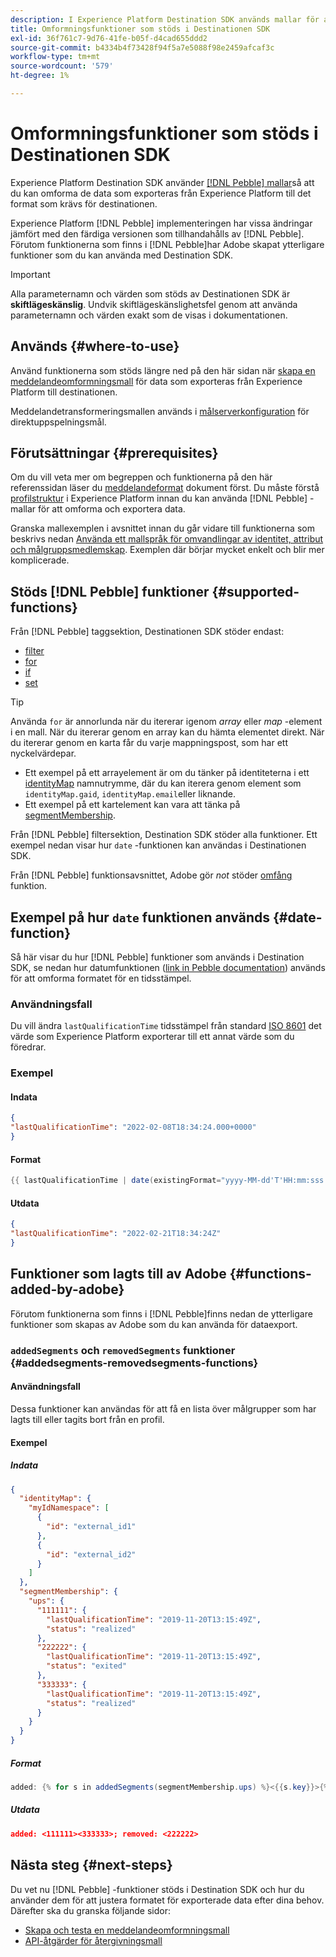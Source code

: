 ```yaml
---
description: I Experience Platform Destination SDK används mallar för att skapa bläddring, vilket gör att du kan omforma de data som exporteras från Experience Platform till det format som krävs för destinationen.
title: Omformningsfunktioner som stöds i Destinationen SDK
exl-id: 36f761c7-9d76-41fe-b05f-d4cad655ddd2
source-git-commit: b4334b4f73428f94f5a7e5088f98e2459afcaf3c
workflow-type: tm+mt
source-wordcount: '579'
ht-degree: 1%

---
```


# Omformningsfunktioner som stöds i Destinationen SDK

Experience Platform Destination SDK använder [[!DNL Pebble] mallar](https://pebbletemplates.io/)så att du kan omforma de data som exporteras från Experience Platform till det format som krävs för destinationen.

Experience Platform [!DNL Pebble] implementeringen har vissa ändringar jämfört med den färdiga versionen som tillhandahålls av [!DNL Pebble]. Förutom funktionerna som finns i [!DNL Pebble]har Adobe skapat ytterligare funktioner som du kan använda med Destination SDK.

>[!IMPORTANT]
>
>Alla parameternamn och värden som stöds av Destinationen SDK är **skiftlägeskänslig**. Undvik skiftlägeskänslighetsfel genom att använda parameternamn och värden exakt som de visas i dokumentationen.

## Används {#where-to-use}

Använd funktionerna som stöds längre ned på den här sidan när [skapa en meddelandeomformningsmall](../../testing-api/streaming-destinations/create-template.md) för data som exporteras från Experience Platform till destinationen.

Meddelandetransformeringsmallen används i [målserverkonfiguration](templating-specs.md) för direktuppspelningsmål.

## Förutsättningar {#prerequisites}

Om du vill veta mer om begreppen och funktionerna på den här referenssidan läser du [meddelandeformat](message-format.md) dokument först. Du måste förstå [profilstruktur](message-format.md#profile-structure) i Experience Platform innan du kan använda [!DNL Pebble] -mallar för att omforma och exportera data.

Granska mallexemplen i avsnittet innan du går vidare till funktionerna som beskrivs nedan [Använda ett mallspråk för omvandlingar av identitet, attribut och målgruppsmedlemskap](message-format.md#using-templating). Exemplen där börjar mycket enkelt och blir mer komplicerade.

## Stöds [!DNL Pebble] funktioner {#supported-functions}

Från [!DNL Pebble] taggsektion, Destinationen SDK stöder endast:

* [filter](https://pebbletemplates.io/wiki/tag/filter/)
* [for](https://pebbletemplates.io/wiki/tag/for/)
* [if](https://pebbletemplates.io/wiki/tag/if/)
* [set](https://pebbletemplates.io/wiki/tag/set/)

>[!TIP]
>
>Använda `for` är annorlunda när du itererar igenom *array* eller *map* -element i en mall. När du itererar genom en array kan du hämta elementet direkt. När du itererar genom en karta får du varje mappningspost, som har ett nyckelvärdepar.
>
> * Ett exempel på ett arrayelement är om du tänker på identiteterna i ett [identityMap](message-format.md#identities) namnutrymme, där du kan iterera genom element som `identityMap.gaid`, `identityMap.email`eller liknande.
> * Ett exempel på ett kartelement kan vara att tänka på [segmentMembership](message-format.md#segment-membership).

Från [!DNL Pebble] filtersektion, Destination SDK stöder alla funktioner. Ett exempel nedan visar hur `date` -funktionen kan användas i Destinationen SDK.

Från [!DNL Pebble] funktionsavsnittet, Adobe gör *not* stöder [omfång](https://pebbletemplates.io/wiki/function/range/) funktion.

## Exempel på hur `date` funktionen används {#date-function}

Så här visar du hur [!DNL Pebble] funktioner som används i Destination SDK, se nedan hur datumfunktionen ([link in Pebble documentation](https://pebbletemplates.io/wiki/filter/date/)) används för att omforma formatet för en tidsstämpel.

### Användningsfall

Du vill ändra `lastQualificationTime` tidsstämpel från standard [ISO 8601](https://en.wikipedia.org/wiki/ISO_8601) det värde som Experience Platform exporterar till ett annat värde som du föredrar.

### Exempel

#### Indata

```json
{
"lastQualificationTime": "2022-02-08T18:34:24.000+0000"
}
```

#### Format

```java
{{ lastQualificationTime | date(existingFormat="yyyy-MM-dd'T'HH:mm:sss.SSSX", format="yyyy-MM-dd'T'HH:mm:ssX") }}
```

#### Utdata

```json
{
"lastQualificationTime": "2022-02-21T18:34:24Z"
}
```

## Funktioner som lagts till av Adobe {#functions-added-by-adobe}

Förutom funktionerna som finns i [!DNL Pebble]finns nedan de ytterligare funktioner som skapas av Adobe som du kan använda för dataexport.

### `addedSegments` och `removedSegments` funktioner {#addedsegments-removedsegments-functions}

#### Användningsfall

Dessa funktioner kan användas för att få en lista över målgrupper som har lagts till eller tagits bort från en profil.

#### Exempel

##### Indata

```json
{
  "identityMap": {
    "myIdNamespace": [
      {
        "id": "external_id1"
      },
      {
        "id": "external_id2"
      }
    ]
  },
  "segmentMembership": {
    "ups": {
      "111111": {
        "lastQualificationTime": "2019-11-20T13:15:49Z",
        "status": "realized"
      },
      "222222": {
        "lastQualificationTime": "2019-11-20T13:15:49Z",
        "status": "exited"
      },
      "333333": {
        "lastQualificationTime": "2019-11-20T13:15:49Z",
        "status": "realized"
      }
    }
  }
}
```

##### Format

```java
added: {% for s in addedSegments(segmentMembership.ups) %}<{{s.key}}>{% endfor %}; removed: {% for s in removedSegments(segmentMembership.ups) %}<{{s.key}}>{% endfor %}
```

##### Utdata

```json
added: <111111><333333>; removed: <222222>
```

<!--

### Added and removed audiences filters {#added-and-removed-segmnts-filters}

#### Use case {#use-case}

These filters are similar to `addedSegments` and `removedSegments`, described above. The only difference is that they are implemented as filters as opposed to functions.

#### Example {#example}

##### Input {#input}

```json
{
  "identityMap": {
    "myIdNamespace": [
      {
        "id": "external_id1"
      },
      {
        "id": "external_id2"
      }
    ]
  },
  "segmentMembership": {
    "ups": {
      "111111": {
        "lastQualificationTime": "2019-11-20T13:15:49Z",
        "status": "realized"
      },
      "222222": {
        "lastQualificationTime": "2019-11-20T13:15:49Z",
        "status": "exited"
      },
      "333333": {
        "lastQualificationTime": "2019-11-20T13:15:49Z",
        "status": "realized"
      }
    }
  }
}
```

##### Format {#format}

```java
added: {% for s in input.profile.segmentMembership.ups | added %}<{{s.key}}>{% endfor %};|removed: {% for s in input.profile.segmentMembership.ups | removed %}<{{s.key}}>{% endfor %};
```

##### Output {#output}

```json
added: <111111><333333>;|removed: <222222>;
```

-->

## Nästa steg {#next-steps}

Du vet nu [!DNL Pebble] -funktioner stöds i Destination SDK och hur du använder dem för att justera formatet för exporterade data efter dina behov. Därefter ska du granska följande sidor:

* [Skapa och testa en meddelandeomformningsmall](../../testing-api/streaming-destinations/create-template.md)
* [API-åtgärder för återgivningsmall](../../testing-api/streaming-destinations/render-template-api.md)
